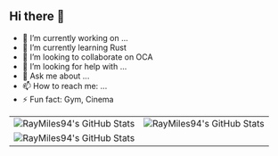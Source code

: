 ##                                                                      Hi there 👋

<!--
**RayMiles94/RayMiles94** is a ✨ _special_ ✨ repository because its `README.md` (this file) appears on your GitHub profile.

Here are some ideas to get you started:
-->
- 🔭 I’m currently working on ...
- 🌱 I’m currently learning Rust
- 👯 I’m looking to collaborate on OCA
- 🤔 I’m looking for help with ...
- 💬 Ask me about ...
- 📫 How to reach me: ...
- ⚡ Fun fact: Gym, Cinema

<table cellspacing="0" cellpadding="0" style="border: none;">
  <tr>
    <td><img src="https://github-readme-stats.vercel.app/api?username=RayMiles94&theme=synthwave&show_icons=true&hide_border=true&count_private=true" alt="RayMiles94's GitHub Stats" /></td>
    <td><img src="https://github-readme-stats.vercel.app/api/top-langs/?username=RayMiles94&theme=synthwave&show_icons=true&hide_border=true&layout=compact" alt="RayMiles94's GitHub Stats" /></td>
  </tr>
  <tr>
    <td  colspan="2">
      <img src="https://github-readme-streak-stats.herokuapp.com/?user=RayMiles94&theme=synthwave&hide_border=true" alt="RayMiles94's GitHub Stats" />
    </td>
    
  </tr>
</table>


